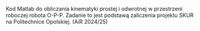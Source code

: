 Kod Matlab do obliczania kinematyki prostej i odwrotnej w przestrzeni roboczej robota O-P-P. Zadanie to jest podstawą zaliczenia projektu SKUR na Politechnice Opolskiej. (AiR 2024/25)
